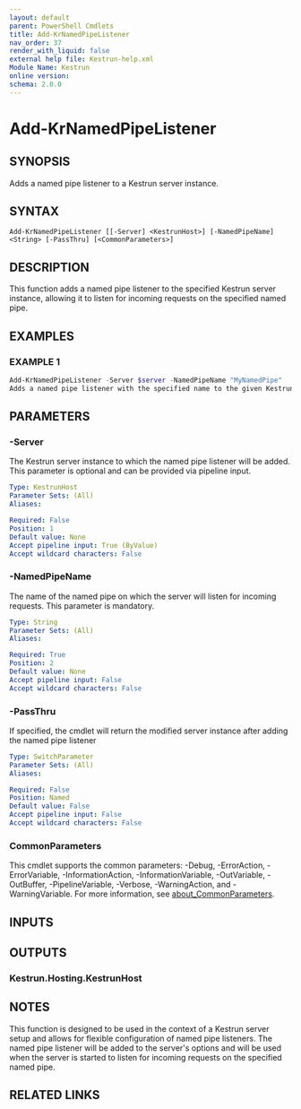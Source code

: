 ```yaml
---
layout: default
parent: PowerShell Cmdlets
title: Add-KrNamedPipeListener
nav_order: 37
render_with_liquid: false
external help file: Kestrun-help.xml
Module Name: Kestrun
online version:
schema: 2.0.0
---
```


# Add-KrNamedPipeListener

## SYNOPSIS
Adds a named pipe listener to a Kestrun server instance.

## SYNTAX

```
Add-KrNamedPipeListener [[-Server] <KestrunHost>] [-NamedPipeName] <String> [-PassThru] [<CommonParameters>]
```

## DESCRIPTION
This function adds a named pipe listener to the specified Kestrun server instance, allowing it to listen for incoming requests on the specified named pipe.

## EXAMPLES

### EXAMPLE 1
```powershell
Add-KrNamedPipeListener -Server $server -NamedPipeName "MyNamedPipe"
Adds a named pipe listener with the specified name to the given Kestrun server instance.
```

## PARAMETERS

### -Server
The Kestrun server instance to which the named pipe listener will be added.
This parameter is optional and can be provided via pipeline input.

```yaml
Type: KestrunHost
Parameter Sets: (All)
Aliases:

Required: False
Position: 1
Default value: None
Accept pipeline input: True (ByValue)
Accept wildcard characters: False
```

### -NamedPipeName
The name of the named pipe on which the server will listen for incoming requests.
This parameter is mandatory.

```yaml
Type: String
Parameter Sets: (All)
Aliases:

Required: True
Position: 2
Default value: None
Accept pipeline input: False
Accept wildcard characters: False
```

### -PassThru
If specified, the cmdlet will return the modified server instance after adding the named pipe listener

```yaml
Type: SwitchParameter
Parameter Sets: (All)
Aliases:

Required: False
Position: Named
Default value: False
Accept pipeline input: False
Accept wildcard characters: False
```

### CommonParameters
This cmdlet supports the common parameters: -Debug, -ErrorAction, -ErrorVariable, -InformationAction, -InformationVariable, -OutVariable, -OutBuffer, -PipelineVariable, -Verbose, -WarningAction, and -WarningVariable. For more information, see [about_CommonParameters](http://go.microsoft.com/fwlink/?LinkID=113216).

## INPUTS

## OUTPUTS

### Kestrun.Hosting.KestrunHost
## NOTES
This function is designed to be used in the context of a Kestrun server setup and allows for flexible configuration of named pipe listeners.
The named pipe listener will be added to the server's options and will be used when the server is started to listen for incoming requests on the specified named pipe.

## RELATED LINKS
